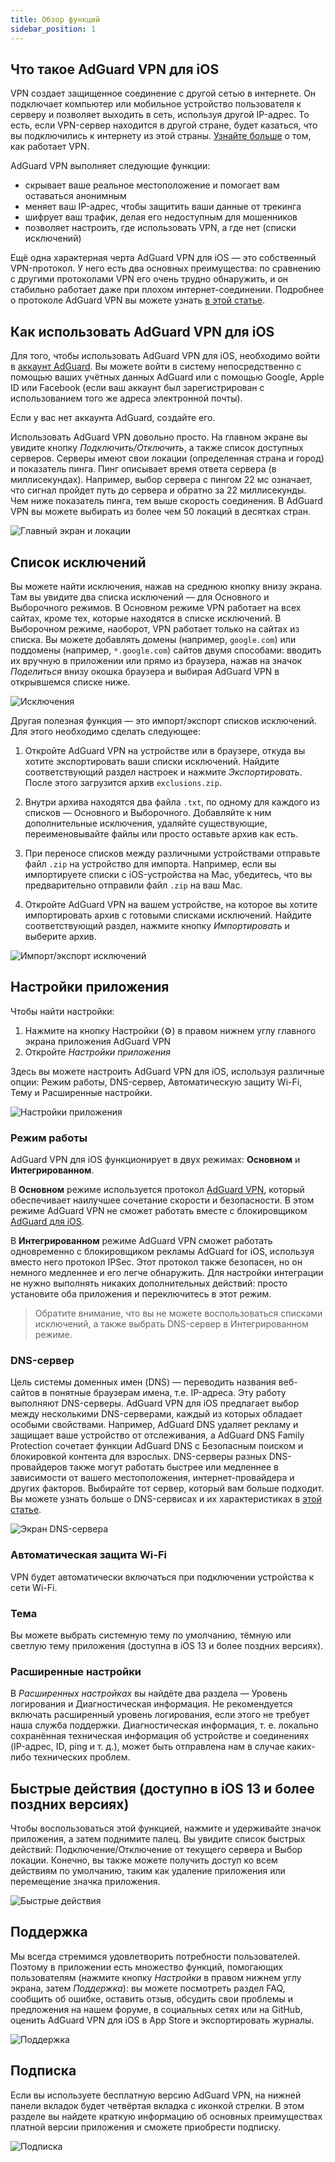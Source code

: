 ```yaml
---
title: Обзор функций
sidebar_position: 1
---
```


## Что такое AdGuard VPN для iOS

VPN создает защищенное соединение с другой сетью в интернете. Он подключает компьютер или мобильное устройство пользователя к серверу и позволяет выходить в сеть, используя другой IP-адрес. То есть, если VPN-сервер находится в другой стране, будет казаться, что вы подключились к интернету из этой страны. [Узнайте больше](/general/how-vpn-works.md) о том, как работает VPN.

AdGuard VPN выполняет следующие функции:
* скрывает ваше реальное местоположение и помогает вам оставаться анонимным
* меняет ваш IP-адрес, чтобы защитить ваши данные от трекинга
* шифрует ваш трафик, делая его недоступным для мошенников
* позволяет настроить, где использовать VPN, а где нет (списки исключений)

Ещё одна характерная черта AdGuard VPN для iOS — это собственный VPN-протокол. У него есть два основных преимущества: по сравнению с другими протоколами VPN его очень трудно обнаружить, и он стабильно работает даже при плохом интернет-соединении. Подробнее о протоколе AdGuard VPN вы можете узнать [в этой статье](../general/adguard-vpn-protocol.mdx).

## Как использовать AdGuard VPN для iOS

Для того, чтобы использовать AdGuard VPN для iOS, необходимо войти в [аккаунт AdGuard](https://my.adguard.com/). Вы можете войти в систему непосредственно с помощью ваших учётных данных AdGuard или с помощью Google, Apple ID или Facebook (если ваш аккаунт был зарегистрирован с использованием того же адреса электронной почты).

Если у вас нет аккаунта AdGuard, создайте его.

Использовать AdGuard VPN довольно просто. На главном экране вы увидите кнопку *Подключить/Отключить*, а также список доступных серверов. Серверы имеют свои локации (определенная страна и город) и показатель пинга. Пинг описывает время ответа сервера (в миллисекундах). Например, выбор сервера с пингом 22 мс означает, что сигнал пройдет путь до сервера и обратно за 22 миллисекунды. Чем ниже показатель пинга, тем выше скорость соединения. В AdGuard VPN вы можете выбирать из более чем 50 локаций в десятках стран.

![Главный экран и локации](https://cdn.adguard.com/content/kb/vpn/ios/1_ru.png?123)

## Список исключений

Вы можете найти исключения, нажав на среднюю кнопку внизу экрана. Там вы увидите два списка исключений — для Основного и Выборочного режимов. В Основном режиме VPN работает на всех сайтах, кроме тех, которые находятся в списке исключений. В Выборочном режиме, наоборот, VPN работает только на сайтах из списка. Вы можете добавлять домены (например, `google.com`) или поддомены (например, `*.google.com`) сайтов двумя способами: вводить их вручную в приложении или прямо из браузера, нажав на значок *Поделиться* внизу окошка браузера и выбирая AdGuard VPN в открывшемся списке ниже.

![Исключения](https://cdn.adguard.com/content/kb/vpn/ios/2_ru.png?123)

Другая полезная функция — это импорт/экспорт списков исключений. Для этого необходимо сделать следующее:

1. Откройте AdGuard VPN на устройстве или в браузере, откуда вы хотите экспортировать ваши списки исключений. Найдите соответствующий раздел настроек и нажмите *Экспортировать*. После этого загрузится архив `exclusions.zip`.

2. Внутри архива находятся два файла `.txt`, по одному для каждого из списков — Основного и Выборочного. Добавляйте к ним дополнительные исключения, удаляйте существующие, переименовывайте файлы или просто оставьте архив как есть.

3. При переносе списков между различными устройствами отправьте файл `.zip` на устройство для импорта. Например, если вы импортируете списки с iOS-устройства на Mac, убедитесь, что вы предварительно отправили файл `.zip` на ваш Mac.

4. Откройте AdGuard VPN на вашем устройстве, на которое вы хотите импортировать архив с готовыми списками исключений. Найдите соответствующий раздел, нажмите кнопку *Импортировать* и выберите архив.

![Импорт/экспорт исключений](https://cdn.adguard.com/content/kb/vpn/ios/import-export-exclusions_ru.png)

## Настройки приложения

Чтобы найти настройки:

1. Нажмите на кнопку Настройки (⚙) в правом нижнем углу главного экрана приложения AdGuard VPN
2. Откройте *Настройки приложения*

Здесь вы можете настроить AdGuard VPN для iOS, используя различные опции: Режим работы, DNS-сервер, Автоматическую защиту Wi-Fi, Тему и Расширенные настройки.

![Настройки приложения](https://cdn.adguard.com/content/kb/vpn/ios/app-settings_ru.png)

### Режим работы

AdGuard VPN для iOS функционирует в двух режимах: **Основном** и **Интегрированном**.

В **Основном** режиме используется протокол [AdGuard VPN](../general/adguard-vpn-protocol.mdx), который обеспечивает наилучшее сочетание скорости и безопасности. В этом режиме AdGuard VPN не сможет работать вместе с блокировщиком [AdGuard для iOS](https://kb.adguard.com/en/ios).

В **Интегрированном** режиме AdGuard VPN сможет работать одновременно с блокировщиком рекламы AdGuard for iOS, используя вместо него протокол IPSec. Этот протокол также безопасен, но он немного медленнее и его легче обнаружить. Для настройки интеграции не нужно выполнять никаких дополнительных действий: просто установите оба приложения и переключитесь в этот режим.
> Обратите внимание, что вы не можете воспользоваться списками исключений, а также выбрать DNS-сервер в Интегрированном режиме.

### DNS-сервер

Цель системы доменных имен (DNS) — переводить названия веб-сайтов в понятные браузерам имена, т.е. IP-адреса. Эту работу выполняют DNS-серверы. AdGuard VPN для iOS предлагает выбор между несколькими DNS-серверами, каждый из которых обладает особыми свойствами. Например, AdGuard DNS удаляет рекламу и защищает ваше устройство от отслеживания, а AdGuard DNS Family Protection сочетает функции AdGuard DNS с Безопасным поиском и блокировкой контента для взрослых. DNS-серверы разных DNS-провайдеров также могут работать быстрее или медленнее в зависимости от вашего местоположения, интернет-провайдера и других факторов. Выбирайте тот сервер, который вам больше подходит. Вы можете узнать больше о DNS-сервисах и их характеристиках в [этой статье](https://kb.adguard.com/en/general/dns-filtering#what-is-dns).

![Экран DNS-сервера](https://cdn.adguard.com/content/kb/vpn/ios/dns-server_ru.png)

### Автоматическая защита Wi-Fi

VPN будет автоматически включаться при подключении устройства к сети Wi-Fi.

### Тема

Вы можете выбрать системную тему по умолчанию, тёмную или светлую тему приложения (доступна в iOS 13 и более поздних версиях).

### Расширенные настройки

В *Расширенных настройках* вы найдёте два раздела — Уровень логирования и Диагностическая информация. Не рекомендуется включать расширенный уровень логирования, если этого не требует наша служба поддержки. Диагностическая информация, т. е. локально сохранённая техническая информация об устройстве и соединениях (IP-адрес, ID, ping и т. д.), может быть отправлена нам в случае каких-либо технических проблем.

## Быстрые действия (доступно в iOS 13 и более поздних версиях)

Чтобы воспользоваться этой функцией, нажмите и удерживайте значок приложения, а затем поднимите палец. Вы увидите список быстрых действий: Подключение/Отключение от текущего сервера и Выбор локации. Конечно, вы также можете получить доступ ко всем действиям по умолчанию, таким как удаление приложения или перемещение значка приложения.

![Быстрые действия](https://cdn.adguard.com/content/kb/vpn/ios/quick-actions.png)


## Поддержка

Мы всегда стремимся удовлетворить потребности пользователей. Поэтому в приложении есть множество функций, помогающих пользователям (нажмите кнопку *Настройки* в правом нижнем углу экрана, затем *Поддержка*): вы можете посмотреть раздел FAQ, сообщить об ошибке, оставить отзыв, обсудить свои проблемы и предложения на нашем форуме, в социальных сетях или на GitHub, оценить AdGuard VPN для iOS в App Store и экспортировать журналы.

![Поддержка](https://cdn.adguard.com/content/kb/vpn/ios/support_ru.png)

## Подписка

Если вы используете бесплатную версию AdGuard VPN, на нижней панели вкладок будет четвёртая вкладка с иконкой стрелки. В этом разделе вы найдете краткую информацию об основных преимуществах платной версии приложения и сможете приобрести подписку.

![Подписка](https://cdn.adguard.com/content/kb/vpn/ios/subscription_ru.png?123)